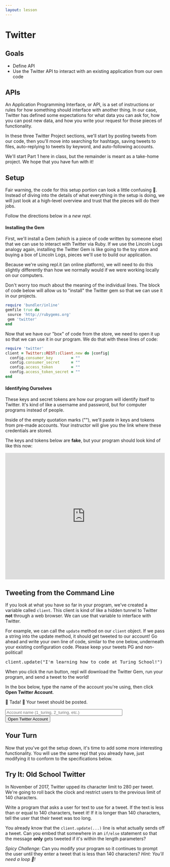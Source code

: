 ```yaml
---
layout: lesson
---
```


# Twitter

## Goals

- Define API
- Use the Twitter API to interact with an existing application from our own code

## APIs

An Application Programming Interface, or API, is a set of instructions or rules for how something should interface with another thing. In our case, Twitter has defined some expectations for what data you can ask for, how you can post new data, and how you write your request for those pieces of functionality.

In these three Twitter Project sections, we'll start by posting tweets from our code, then you'll move into searching for hashtags, saving tweets to files, auto-replying to tweets by keyword, and auto-following accounts.

We'll start Part 1 here in class, but the remainder is meant as a take-home project. We hope that you have fun with it!

## Setup

Fair warning, the code for this setup portion can look a little confusing 😬. Instead of diving into the details of what everything in the setup is doing, we will just look at a high-level overview and trust that the pieces will do their jobs.

Follow the directions below in a _new repl_.

#### Installing the Gem

First, we'll install a Gem (which is a piece of code written by someone else) that we can use to interact with Twitter via Ruby. If we use the Lincoln Logs analogy again, installing the Twitter Gem is like going to the toy store and buying a box of Lincoln Logs, pieces we'll use to build our application.

Because we're using repl.it (an online platform), we will need to do this slightly differently than how we normally would if we were working locally on our computers.

Don't worry too much about the meaning of the individual lines. The block of code below will allow us to "install" the Twitter gem so that we can use it in our projects.

```ruby
require 'bundler/inline'
gemfile true do
 source 'http://rubygems.org'
 gem 'twitter'
end
```

Now that we have our "box" of code from the store, we need to open it up so that we can use it in our program. We do that with these lines of code:

```ruby
require 'twitter'
client = Twitter::REST::Client.new do |config|
  config.consumer_key        = ""
  config.consumer_secret     = ""
  config.access_token        = ""
  config.access_token_secret = ""
end
```

#### Identifying Ourselves

These keys and secret tokens are how our program will identify itself to Twitter. It's kind of like a username and password, but for computer programs instead of people.

Inside of the empty quotation marks (""), we'll paste in keys and tokens from pre-made accounts. Your instructor will give you the link where these credentials are stored.

The keys and tokens below are **fake**, but your program should look kind of like this now:

<iframe height="400px" width="100%" src="https://repl.it/@turingtrycoding/twitterpart1fake?lite=true" scrolling="no" frameborder="no" allowtransparency="true" allowfullscreen="true" sandbox="allow-forms allow-pointer-lock allow-popups allow-same-origin allow-scripts allow-modals"></iframe>

<div class="try-it-new">
  <h2>Tweeting from the Command Line</h2>
  <p>If you look at what you have so far in your program, we've created a variable called <code>client</code>. This client is kind of like a hidden tunnel to Twitter <b>not</b> through a web browser. We can use that variable to interface with Twitter.</p>
  <p>For example, we can call the <code>update</code> method on our <code>client</code> object. If we pass a string into the update method, it should get tweeted to our account! Go ahead and write your own line of code, similar to the one below, underneath your existing configuration code. Please keep your tweets PG and non-political!</p>
  <pre>client.update("I'm learning how to code at Turing School!")</pre>
  <p>When you click the run button, repl will download the Twitter Gem, run your program, and send a tweet to the world!</p>
  <p>In the box below, type the name of the account you're using, then click <b>Open Twitter Account</b>.</p>
  <p>🎉 Tada! 🎉 Your tweet should be posted.</p>
  <input style="width: 370px" type="text" id="twitterurl" placeholder="Account name (1_turing, 2_turing, etc.)">
  <button id="twitterbutton2">Open Twitter Account</button>
</div>

## Your Turn

Now that you've got the setup down, it's time to add some more interesting functionality. You will use the same repl that you already have, just modifying it to conform to the specifications below.

<div class="try-it-new">
  <h2>Try It: Old School Twitter</h2>
  <p>In November of 2017, Twitter upped its character limit to 280 per tweet. We're going to roll back the clock and restrict users to the previous limit of 140 characters.</p>
  <p>Write a program that asks a user for text to use for a tweet. If the text is less than or equal to 140 characters, tweet it! If it is longer than 140 characters, tell the user that their tweet was too long.</p>
  <p>You already know that the <code>client.update(...)</code> line is what actually sends off a tweet. Can you embed that somewhere in an <code>if/else</code> statement so that the message <strong>only</strong> gets tweeted if it's within the length parameters?</p>
  <p><em>Spicy Challenge:</em> Can you modify your program so it continues to prompt the user until they enter a tweet that is less than 140 characters? <em>Hint: You'll need a loop 🍩!</em></p>
</div>

<script>
  var openTwitterButton = document.querySelector('#twitterbutton2');
  openTwitterButton.addEventListener('click', function(){
    var twitterAccount = document.querySelector('#twitterurl').value
    document.querySelector('#twitterurl').value = ""
    var win = window.open(`http://twitter.com/${twitterAccount}`, '_blank');
    win.focus();
  })
</script>
